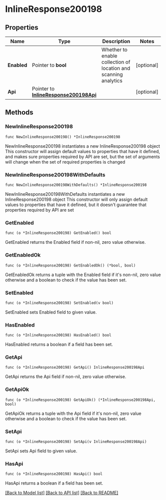 # InlineResponse200198

## Properties

Name | Type | Description | Notes
------------ | ------------- | ------------- | -------------
**Enabled** | Pointer to **bool** | Whether to enable collection of location and scanning analytics | [optional] 
**Api** | Pointer to [**InlineResponse200198Api**](InlineResponse200198Api.md) |  | [optional] 

## Methods

### NewInlineResponse200198

`func NewInlineResponse200198() *InlineResponse200198`

NewInlineResponse200198 instantiates a new InlineResponse200198 object
This constructor will assign default values to properties that have it defined,
and makes sure properties required by API are set, but the set of arguments
will change when the set of required properties is changed

### NewInlineResponse200198WithDefaults

`func NewInlineResponse200198WithDefaults() *InlineResponse200198`

NewInlineResponse200198WithDefaults instantiates a new InlineResponse200198 object
This constructor will only assign default values to properties that have it defined,
but it doesn't guarantee that properties required by API are set

### GetEnabled

`func (o *InlineResponse200198) GetEnabled() bool`

GetEnabled returns the Enabled field if non-nil, zero value otherwise.

### GetEnabledOk

`func (o *InlineResponse200198) GetEnabledOk() (*bool, bool)`

GetEnabledOk returns a tuple with the Enabled field if it's non-nil, zero value otherwise
and a boolean to check if the value has been set.

### SetEnabled

`func (o *InlineResponse200198) SetEnabled(v bool)`

SetEnabled sets Enabled field to given value.

### HasEnabled

`func (o *InlineResponse200198) HasEnabled() bool`

HasEnabled returns a boolean if a field has been set.

### GetApi

`func (o *InlineResponse200198) GetApi() InlineResponse200198Api`

GetApi returns the Api field if non-nil, zero value otherwise.

### GetApiOk

`func (o *InlineResponse200198) GetApiOk() (*InlineResponse200198Api, bool)`

GetApiOk returns a tuple with the Api field if it's non-nil, zero value otherwise
and a boolean to check if the value has been set.

### SetApi

`func (o *InlineResponse200198) SetApi(v InlineResponse200198Api)`

SetApi sets Api field to given value.

### HasApi

`func (o *InlineResponse200198) HasApi() bool`

HasApi returns a boolean if a field has been set.


[[Back to Model list]](../README.md#documentation-for-models) [[Back to API list]](../README.md#documentation-for-api-endpoints) [[Back to README]](../README.md)


